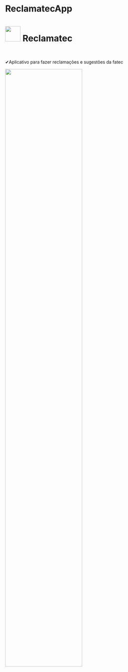 # ReclamatecApp

<h1 align="start">
    <img width="49px" src=".github/logo.png"> Reclamatec
</h1>

<br>

<p>✔Aplicativo para fazer reclamações e sugestões da fatec</p>

<p align="start">
  <img src=".github/smartk.jpg" width="70%">
</p>





